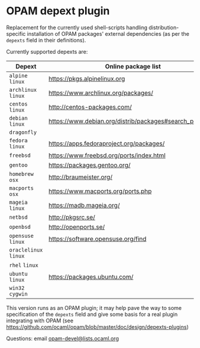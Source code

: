 OPAM depext plugin
==================

Replacement for the currently used shell-scripts handling distribution-specific
installation of OPAM packages' external dependencies (as per the `depexts` field
in their definitions).

Currently supported depexts are:

| Depext                 | Online package list                                     |
|------------------------|---------------------------------------------------------|
| `alpine` `linux`       | https://pkgs.alpinelinux.org                            |
| `archlinux` `linux`    | https://www.archlinux.org/packages/                     |
| `centos` `linux`       | http://centos-packages.com/                             |
| `debian` `linux`       | https://www.debian.org/distrib/packages#search_packages |
| `dragonfly`            |                                                         |
| `fedora` `linux`       | https://apps.fedoraproject.org/packages/                |
| `freebsd`              | https://www.freebsd.org/ports/index.html                |
| `gentoo`               | https://packages.gentoo.org/                            |
| `homebrew` `osx`       | http://braumeister.org/                                 |
| `macports` `osx`       | https://www.macports.org/ports.php                      |
| `mageia` `linux`       | https://madb.mageia.org/                                |
| `netbsd`               | http://pkgsrc.se/                                       |
| `openbsd`              | http://openports.se/                                    |
| `opensuse` `linux`     | https://software.opensuse.org/find                      |
| `oraclelinux` `linux`  |                                                         |
| `rhel` `linux`         |                                                         |
| `ubuntu` `linux`       | https://packages.ubuntu.com/                            |
| `win32` `cygwin`       |                                                         |
 
This version runs as an OPAM plugin; it may help pave the way to some
specification of the `depexts` field and give some basis for a real
plugin integrating with OPAM (see
https://github.com/ocaml/opam/blob/master/doc/design/depexts-plugins)

Questions: email <opam-devel@lists.ocaml.org>
